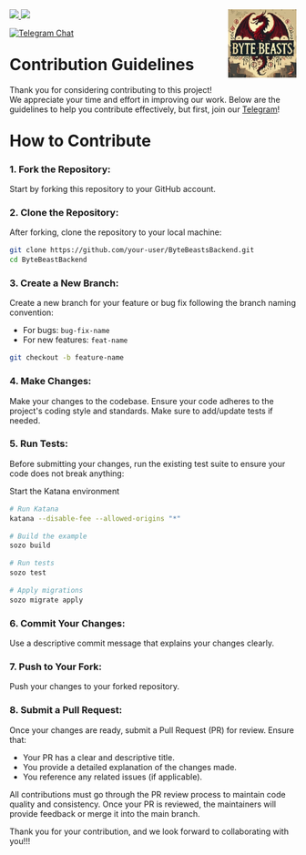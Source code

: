 <picture>
  <source media="(prefers-color-scheme: dark)" srcset=".github/mark-dark.svg">
  <img    loading="lazy"     style="max-width: 120px; float: right; margin: 0 0 20px 20px;"
  alt="ByteBeats official logo" align="right" width="120" src="./assets/bytebeastslogo.svg">
</picture>

<a href="https://x.com/0xByteBeasts">
<img src="https://img.shields.io/twitter/follow/0xByteBeasts?style=social"/>
</a>
<a href="https://x.com/0xByteBeasts">
<img src="https://img.shields.io/github/stars/ByteBuildersLabs?style=social"/>
</a>


[![Telegram Chat][tg-badge]][tg-url]

[tg-badge]: https://img.shields.io/endpoint?color=neon&logo=telegram&label=chat&style=flat-square&url=https%3A%2F%2Ftg.sumanjay.workers.dev%2Fdojoengine
[tg-url]: https://t.me/+-84e2pqLtqNkZDAx


<style>
  h1 { margin-top: 30px; }
</style>

# Contribution Guidelines
Thank you for considering contributing to this project! We appreciate your time and effort in improving our work. Below are the guidelines to help you contribute effectively,
but first, join our [Telegram](https://t.me/+-84e2pqLtqNkZDAx)!

# How to Contribute
### 1. Fork the Repository: 
Start by forking this repository to your GitHub account.

### 2. Clone the Repository:
After forking, clone the repository to your local machine:
``` bash
git clone https://github.com/your-user/ByteBeastsBackend.git
cd ByteBeastBackend
```

### 3. Create a New Branch:
Create a new branch for your feature or bug fix following the branch naming convention:
- For bugs: `bug-fix-name`
- For new features: `feat-name`
``` bash
git checkout -b feature-name
```

### 4. Make Changes:
Make your changes to the codebase. Ensure your code adheres to the project's coding style and standards. Make sure to add/update tests if needed.

### 5. Run Tests:
Before submitting your changes, run the existing test suite to ensure your code does not break anything:

Start the Katana environment
``` bash
# Run Katana
katana --disable-fee --allowed-origins "*"
```

``` bash
# Build the example
sozo build
```

``` bash 
# Run tests
sozo test
```

``` bash 
# Apply migrations
sozo migrate apply
```

### 6. Commit Your Changes:
Use a descriptive commit message that explains your changes clearly.

### 7. Push to Your Fork:
Push your changes to your forked repository.


### 8. Submit a Pull Request:
Once your changes are ready, submit a Pull Request (PR) for review. Ensure that:

- Your PR has a clear and descriptive title.
- You provide a detailed explanation of the changes made.
- You reference any related issues (if applicable).

All contributions must go through the PR review process to maintain code quality and consistency. 
Once your PR is reviewed, the maintainers will provide feedback or merge it into the main branch. 

Thank you for your contribution, and we look forward to collaborating with you!!!